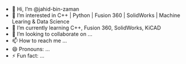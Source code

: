 - 👋 Hi, I’m @jahid-bin-zaman
- 👀 I’m interested in C++ | Python | Fusion 360 | SolidWorks | Machine Learing & Data Science
- 🌱 I’m currently learning C++, Fusion 360, SolidWorks, KiCAD
- 💞️ I’m looking to collaborate on ...
- 📫 How to reach me ...
- 😄 Pronouns: ...
- ⚡ Fun fact: ...

<!---
jahid-bin-zaman/jahid-bin-zaman is a ✨ special ✨ repository because its `README.md` (this file) appears on your GitHub profile.
You can click the Preview link to take a look at your changes.
--->
